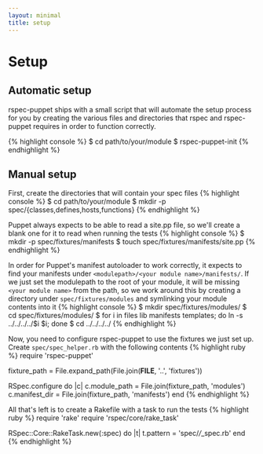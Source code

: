 ```yaml
---
layout: minimal
title: setup
---
```


# Setup
## Automatic setup

rspec-puppet ships with a small script that will automate the setup process for
you by creating the various files and directories that rspec and rspec-puppet
requires in order to function correctly.

{% highlight console %}
$ cd path/to/your/module
$ rspec-puppet-init
{% endhighlight %}

## Manual setup

First, create the directories that will contain your spec files
{% highlight console %}
$ cd path/to/your/module
$ mkdir -p spec/{classes,defines,hosts,functions}
{% endhighlight %}

Puppet always expects to be able to read a site.pp file, so we'll create
a blank one for it to read when running the tests
{% highlight console %}
$ mkdir -p spec/fixtures/manifests
$ touch spec/fixtures/manifests/site.pp
{% endhighlight %}

In order for Puppet's manifest autoloader to work correctly, it expects to find
your manifests under `<modulepath>/<your module name>/manifests/`.  If we just
set the modulepath to the root of your module, it will be missing `<your module
name>` from the path, so we work around this by creating a directory under
`spec/fixtures/modules` and symlinking your module contents into it
{% highlight console %}
$ mkdir spec/fixtures/modules/<your module name>
$ cd spec/fixtures/modules/<your module name>
$ for i in files lib manifests templates; do ln -s ../../../../$i $i; done
$ cd ../../../../
{% endhighlight %}

Now, you need to configure rspec-puppet to use the fixtures we just set up.
Create `spec/spec_helper.rb` with the following contents
{% highlight ruby %}
require 'rspec-puppet'

fixture_path = File.expand_path(File.join(__FILE__, '..', 'fixtures'))

RSpec.configure do |c|
  c.module_path = File.join(fixture_path, 'modules')
  c.manifest_dir = File.join(fixture_path, 'manifests')
end
{% endhighlight %}

All that's left is to create a Rakefile with a task to run the tests
{% highlight ruby %}
require 'rake'
require 'rspec/core/rake_task'

RSpec::Core::RakeTask.new(:spec) do |t|
  t.pattern = 'spec/*/*_spec.rb'
end
{% endhighlight %}

